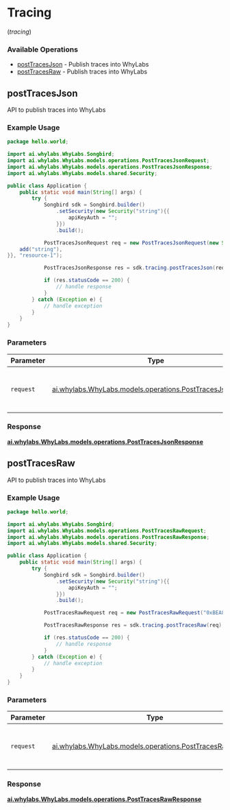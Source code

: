 # Tracing
(*tracing*)

### Available Operations

* [postTracesJson](#posttracesjson) - Publish traces into WhyLabs
* [postTracesRaw](#posttracesraw) - Publish traces into WhyLabs

## postTracesJson

API to publish traces into WhyLabs

### Example Usage

```java
package hello.world;

import ai.whylabs.WhyLabs.Songbird;
import ai.whylabs.WhyLabs.models.operations.PostTracesJsonRequest;
import ai.whylabs.WhyLabs.models.operations.PostTracesJsonResponse;
import ai.whylabs.WhyLabs.models.shared.Security;

public class Application {
    public static void main(String[] args) {
        try {
            Songbird sdk = Songbird.builder()
                .setSecurity(new Security("string"){{
                    apiKeyAuth = "";
                }})
                .build();

            PostTracesJsonRequest req = new PostTracesJsonRequest(new String[]{{
    add("string"),
}}, "resource-1");            

            PostTracesJsonResponse res = sdk.tracing.postTracesJson(req);

            if (res.statusCode == 200) {
                // handle response
            }
        } catch (Exception e) {
            // handle exception
        }
    }
}
```

### Parameters

| Parameter                                                                                                      | Type                                                                                                           | Required                                                                                                       | Description                                                                                                    |
| -------------------------------------------------------------------------------------------------------------- | -------------------------------------------------------------------------------------------------------------- | -------------------------------------------------------------------------------------------------------------- | -------------------------------------------------------------------------------------------------------------- |
| `request`                                                                                                      | [ai.whylabs.WhyLabs.models.operations.PostTracesJsonRequest](../../models/operations/PostTracesJsonRequest.md) | :heavy_check_mark:                                                                                             | The request object to use for the request.                                                                     |


### Response

**[ai.whylabs.WhyLabs.models.operations.PostTracesJsonResponse](../../models/operations/PostTracesJsonResponse.md)**


## postTracesRaw

API to publish traces into WhyLabs

### Example Usage

```java
package hello.world;

import ai.whylabs.WhyLabs.Songbird;
import ai.whylabs.WhyLabs.models.operations.PostTracesRawRequest;
import ai.whylabs.WhyLabs.models.operations.PostTracesRawResponse;
import ai.whylabs.WhyLabs.models.shared.Security;

public class Application {
    public static void main(String[] args) {
        try {
            Songbird sdk = Songbird.builder()
                .setSecurity(new Security("string"){{
                    apiKeyAuth = "";
                }})
                .build();

            PostTracesRawRequest req = new PostTracesRawRequest("0xBEA861Fc01".getBytes(), "resource-1");            

            PostTracesRawResponse res = sdk.tracing.postTracesRaw(req);

            if (res.statusCode == 200) {
                // handle response
            }
        } catch (Exception e) {
            // handle exception
        }
    }
}
```

### Parameters

| Parameter                                                                                                    | Type                                                                                                         | Required                                                                                                     | Description                                                                                                  |
| ------------------------------------------------------------------------------------------------------------ | ------------------------------------------------------------------------------------------------------------ | ------------------------------------------------------------------------------------------------------------ | ------------------------------------------------------------------------------------------------------------ |
| `request`                                                                                                    | [ai.whylabs.WhyLabs.models.operations.PostTracesRawRequest](../../models/operations/PostTracesRawRequest.md) | :heavy_check_mark:                                                                                           | The request object to use for the request.                                                                   |


### Response

**[ai.whylabs.WhyLabs.models.operations.PostTracesRawResponse](../../models/operations/PostTracesRawResponse.md)**

